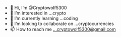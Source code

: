- 👋 Hi, I’m @Cryptowolf5300
- 👀 I’m interested in ...crypto
- 🌱 I’m currently learning ...coding
- 💞️ I’m looking to collaborate on ...cryptocurrencies
- 📫 How to reach me ...cryptowolf5300@gmail.com

<!---
Cryptowolf5300/Cryptowolf5300 is a ✨ special ✨ repository because its `README.md` (this file) appears on your GitHub profile.
You can click the Preview link to take a look at your changes.
--->

